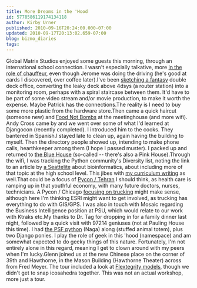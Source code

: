 ```yaml
---
title: More Dreams in the 'Hood
id: 5778586119174134118
author: Kirby Urner
published: 2010-09-16T20:24:00.000-07:00
updated: 2010-09-17T20:13:02.659-07:00
blog: bizmo_diaries
tags: 
---
```


Global Matrix Studios enjoyed some guests this morning, through an international school connection.  I wasn't especially talkative, more [in the role of chauffeur](http://controlroom.blogspot.com/2009/03/from-cult-hqs.html), even though Jerome was doing the driving (he's good at cards I discovered, over coffee later).I've been [sketching a fantasy](http://controlroom.blogspot.com/2008/06/xrl-meeting-space.html) double deck office, converting the leaky deck above 4dsys (a router station) into a monitoring room, perhaps with a spiral staircase between them.  It'd have to be part of some video stream and/or movie production, to make it worth the expense.  Maybe Patrick has the connections.The reality is I need to buy some more plastic from the hardware store.Then came a quick haircut (someone new) and [Food Not Bombs](http://worldgame.blogspot.com/2010/09/fnb-food-prep.html) at the meetinghouse (and more wifi).  Andy Cross came by and we went over some of what I'd learned at Djangocon (recently completed).  I introduced him to the cooks.  They bantered in Spanish.I stayed late to clean up, again having the building to myself.  Then the directory people showed up, intending to make phone calls, hearthkeeper among them (I hope I passed muster). I packed up and returned to [the Blue House](http://worldgame.blogspot.com/2010/09/peace-garden.html) (so-called -- there's also a Pink House).Through the wifi, I was tracking the Python community's Diversity list, noting the link to an article by [a Seattelite](http://www.urbandictionary.com/define.php?term=Seattleite) about bioinformatics, about including more of that topic at the high school level.  This jibes with [my curriculum writing](http://groups.google.com/group/mathfuture/browse_thread/thread/fe73323dec55a19d?hl=en) as well.That could be a focus of [Pycon / Tehran](http://worldgame.blogspot.com/2010/08/pycon-tehran.html) I should think, as health care is ramping up in that youthful economy, with many future doctors, nurses, technicians. A Pycon / Chicago [focusing on trucking](http://controlroom.blogspot.com/2010/08/tomorrows-guis.html) might make sense, although here I'm thinking ESRI might want to get involved, as trucking has everything to do with GIS/GPS. I was also in touch with Mosaic regarding the Business Intelligence position at PSU, which would relate to our work with Ktraks etc.My thanks to Dr. Tag for dropping in for a family dinner last night, followed by a quick visit with 97214 geniuses (not at Pauling House this time).  I had [the PSF python](http://mybizmo.blogspot.com/2009/09/snake-story.html) (Naga) along (stuffed animal totem), plus two Django ponies.  I play the role of geek in this 'hood (namespace) and am somewhat expected to do geeky things of this nature.  Fortunately, I'm not entirely alone in this regard, meaning I get to clown around with my peers when I'm lucky.Glenn joined us at the new Chinese place on the corner of 39th and Hawthorne, in the Mason Building (Hawthorne Theater) across from Fred Meyer.  The tour included a look at [Flextegrity models](http://www.flextegrity.com/), though we didn't get to snap icosahedra together.  This was not an actual workshop, more just a tour.